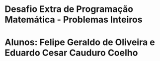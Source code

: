 # Desafio Extra de Programação Matemática - Problemas Inteiros
# Alunos: Felipe Geraldo de Oliveira e Eduardo Cesar Cauduro Coelho
